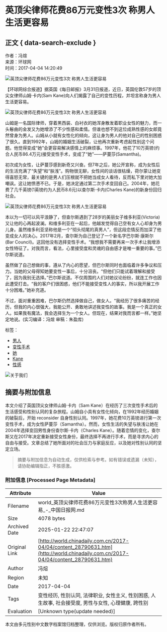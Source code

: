 # 英顶尖律师花费86万元变性3次 称男人生活更容易

## 正文 { data-search-exclude }


作者：冯煊  
来源：环球网  
时间：2017-04-04 14:20:49  

![英顶尖律师花费86万元变性3次 称男人生活更容易](http://himg2.huanqiu.com/attachment2010/2017/0401/14/37/20170401023726150.jpg)

【环球网综合报道】据英国《每日邮报》3月31日报道，近日，英国伦敦57岁的顶尖女律师山姆·卡内(Sam Kane)向人们揭露了自己的变性历程，并坦言称身为男人生活更容易。

![英顶尖律师花费86万元变性3次 称男人生活更容易](http://himg2.huanqiu.com/attachment2010/2017/0401/14/37/20170401023741949.jpg)

山姆是一名国际律师，穿着黑西装、白衬衣的她浑身散发着职业女性的魅力，而一头鬈曲的金发又为她增添了不少性感和柔情。但谁也想不到这位成熟性感的女郎竟然曾身为男人。山姆从小就有女性化的倾向，这让身为男人的他对自己的性别困惑了很久。直到1992年，山姆的婚姻生活破裂，让他再次重新考虑起性别这个问题。他觉得变成“她”会更容易解决感情上的麻烦事。1997年，他花了10万英镑(约合人民币86.4万元)接受变性手术，变成了“她”——萨蔓莎(Samantha)。

初次成为女性，让萨蔓莎感到新奇又兴奋。但7年之后，她公开宣称，成为女性后的生活充满了“失望”和“肤浅”。购物很无聊，女性间的谈话很枯燥，荷尔蒙让她变得喜怒无常，最关键的是男人们压根就不把她当成女人看待，反而私下里对她大加嘲讽。这让她愤懑不已。于是，她决定通过第二次手术变回自己。2004年，她花费了几千英镑(1英镑约为人民币8.6元)以查尔斯·卡内(Charles Kane)的新身份回归社会。

![英顶尖律师花费86万元变性3次 称男人生活更容易](http://himg2.huanqiu.com/attachment2010/2017/0401/14/37/20170401023757189.jpg)

本以为一切可以风平浪静了，但查尔斯遇到了28岁的美丽女子维多利亚(Victoria)又让他的心再起波澜。和维多利亚在一起后，他越发觉得自己空有女人心却身为男儿身。虽然维多利亚坚称他是一个“彻头彻尾的真男人”，但这段恋情反而加深了他变成女人的决心。2017年2月，查尔斯为自己登记了一个新名字巴尔斯·康斯尔(Bar Council)。这回他没有选择变性手术。“我想我不需要再来一次手术让我增添女性特征了。对我而言，看法，心里接受度和灵魂的自由感才是唯一重要的事。”巴尔斯说道。

虽然做了自己想做的事，遵从了内心的愿望，但巴尔斯同时也面临着许多争议和压力。当她的父母得知她要变性一事后，十分沮丧。“但他们只能试着理解和接受了，因为我别无选择。”巴尔斯说道。不仅周围的人们对她议论纷纷，就连工作也因此遭受打击。“我的客户们很困惑，他们不能接受变性人的事实，所以我开展工作十分困难。”她补充道。

不过，面对重重困难，巴尔斯仍然选择做自己，做女人。“我经历了很多痛苦的经历，但我的内心很强大，我能公开、勇敢地讲述我变性的故事。我是一个真正的女人。如果我有魔法，我会选择生为一个女人。但现在，结果对我而言都一样。”她坚定地说。(实习编译：冯煊 审稿：朱盈库)

标签：
- [男人](http://search.chinadaily.com.cn/searchcn.jsp?searchText=%E7%94%B7%E4%BA%BA) 
- [变性手术](http://search.chinadaily.com.cn/searchcn.jsp?searchText=%E5%8F%98%E6%80%A7%E6%89%8B%E6%9C%AF) 
- [她](http://search.chinadaily.com.cn/searchcn.jsp?searchText=%E5%A5%B9) 
- [Kane](http://search.chinadaily.com.cn/searchen.jsp?searchText=Kane) 
- [性感](http://search.chinadaily.com.cn/searchcn.jsp?searchText=%E6%80%A7%E6%84%9F) 

![关于我们](https://cn.chinadaily.com.cn/image/2016/p-19.jpg)
<!-- tcd_original_link http://world.chinadaily.com.cn/2017-04/04/content_28790631.htm -->


## 摘要与附加信息

<!-- tcd_abstract -->
本文介绍了英国顶尖女律师山姆·卡内（Sam Kane）在经历了三次变性手术后的生活感受和性别认同的复杂旅程。山姆自小具有女性化倾向，在1992年经历婚姻的破裂后，开始 reconsider 自身性别认同。1997年，她花费10万英镑进行第一次变性手术，成为女性萨蔓莎（Samantha）。然而，女性生活的失望与肤浅让她在2004年选择变回男性身份查尔斯·卡内（Charles Kane）。随着恋情的变化，查尔斯又在2017年决定重新接受女性身份，最终选择不再进行手术，而是寻求内心的自由与接受。文章总结了她所面对的社会压力与家庭反应，以及她对性别认同的坚定立场。
<!-- tcd_abstract_end -->

> 摘要与附加信息为自动生成，仅供检索与参考。如有错误或遗漏（未知），请协助编辑指正，不胜感激。

### 附加信息 [Processed Page Metadata]

| Attribute       | Value                                  |
|-----------------|----------------------------------------|
| Filename        | world_英顶尖律师花费86万元变性3次称男人生活更容易_-_中国日报网.md                             |
| Size            | 4078 bytes                           |
| Archived Date   | 2025-01-22 22:47:07                             |
| Original Link   | [http://world.chinadaily.com.cn/2017-04/04/content_28790631.htm](http://world.chinadaily.com.cn/2017-04/04/content_28790631.htm)                       |
| Author          | 冯煊                               |
| Region          | 未知                               |
| Date            | 2017-04-04                                 |
| Tags            | 变性经历, 性别认同, 法律职业, 女性主义, 性别困惑, 人生故事, 社会接受度, 男性与女性, 心理健康, 跨性别                                 |
| Evaluation            | [Unknown type(update needed)]                                 |
<!-- tcd_table_end -->

本文由多元性别中文数字档案馆归档整理，仅供浏览。版权归原作者所有。
